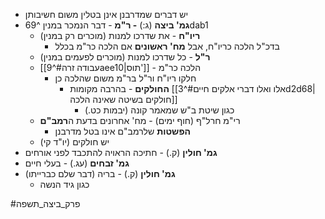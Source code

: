 * יש דברים שמדרבנן אינן בטלין משום חשיבותן
* **גמ' ביצה** (ג:) **- ר"מ** - דבר הנמכר במנין ^69dab1
	* **ריו"ח** - את שדרכו למנות (מוכרים רק במנין)
		* בדכ"ל הלכה כריו"ח, אבל **מח' ראשונים** אם הלכה כר"מ בכלל
	* **ר"ל** - כל שדרכו למנות (מוכרים לפעמים במנין)
	* [[עבודה זרה#^9aee10|תוס']] - הלכה כר"מ
		* חלקו ריו"ח ור"ל בר"מ משום שהלכה כן
			* **החולקים** - בהרבה מקומות [[אלו ואלו דברי אלקים חיים#^3d2d68|חולקים בשיטה שאינה הלכה]]
				* כגון שיטת ב"ש שמאמר קונה (יבמות כט.)
	* רי"מ חרל"ף (חוף ימים) - מח' אחרונים בדעת ה**רמב"ם**
		* **הפשטות** שלרמב"ם אינו בטל מדרבנן
	* יש חולקים (יו"ד קי)
* **גמ' חולין** (ק.) - חתיכה הראויה להתכבד לפני אורחים
* **גמ' זבחים** (עג.) - בעלי חיים
* **גמ' חולין** (ק.) - בריה (דבר שלם כברייתו)
	* כגון גיד הנשה

#פרק_ביצה_תשפה 